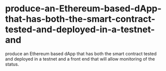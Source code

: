 # produce-an-Ethereum-based-dApp-that-has-both-the-smart-contract-tested-and-deployed-in-a-testnet-and
produce an Ethereum based dApp that has both the smart contract tested and deployed in a testnet and a front end that will allow monitoring of the status.
